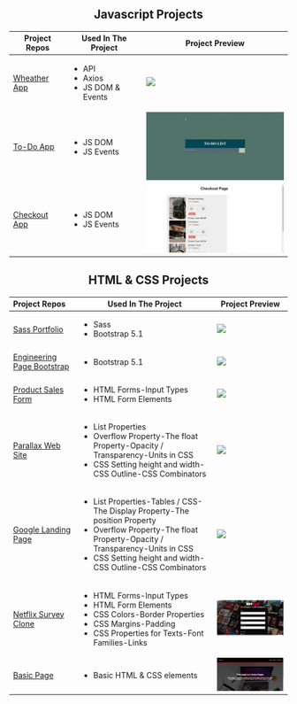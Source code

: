 <h2 align="center"> Javascript Projects </h2>

| Project Repos | Used In The Project | Project Preview |  
|---|---|---|
|[Wheather App](https://github.com/codesari/wheather-app) | <ul><li>API</li><li>Axios</li><li>JS DOM & Events</li></ul>|<img src="https://github.com/codesari/wheather-app/raw/main/img/wheather-app.gif" width="300" />|
|[To-Do App](https://github.com/codesari/To-Do-App) | <ul><li>JS DOM</li><li>JS Events</li></ul>|<img src="https://raw.githubusercontent.com/codesari/To-Do-App/main/todo-app.gif" width="300" />|
[Checkout App](https://github.com/codesari/checkout-app) |<ul><li>JS DOM</li><li>JS Events</li></ul>|<img src="https://raw.githubusercontent.com/codesari/checkout-app/main/checkout-app.gif" width="300" />




<h2 align="center"> HTML & CSS Projects </h2>

Project Repos | Used In The Project | Project Preview   
:-------------|---------------------|----------------
[Sass Portfolio](https://github.com/codesari/sass-portfolio) |<ul><li>Sass</li><li>Bootstrap 5.1</li></ul>|<img src="https://github.com/codesari/sass-portfolio/raw/main/sass-portfolio.gif" width="300" />
[Engineering Page Bootstrap](https://github.com/codesari/engineering-page-bootstrap) |<ul><li>Bootstrap 5.1</li></ul>|<img src="https://github.com/codesari/engineering-page-bootstrap/raw/main/engineering-page.gif" width="300" />
[Product Sales Form](https://github.com/codesari/product-sales-form) |<ul><li>HTML Forms-Input Types</li><li>HTML Form Elements</li></ul>|<img src="https://raw.githubusercontent.com/codesari/product-sales-form/main/product-sales-form.gif" width="300" />
[Parallax Web Site](https://github.com/codesari/parallax-website) |<ul><li>List Properties</li><li>Overflow Property-The float Property-Opacity / Transparency-Units in CSS</li><li>CSS Setting height and width-CSS Outline-CSS Combinators</li></ul>|<img src="https://github.com/codesari/parallax-website/raw/main/parallax.gif" width="300" />
[Google Landing Page](https://github.com/codesari/google-landing-page) | <ul><li>List Properties-Tables / CSS-The Display Property-The position Property</li><li>Overflow Property-The float Property-Opacity / Transparency-Units in CSS</li><li>CSS Setting height and width-CSS Outline-CSS Combinators</li></ul> |<img src="https://raw.githubusercontent.com/codesari/google-landing-page/main/glp.gif" width="300" />
[Netflix Survey Clone](https://github.com/codesari/netflix-survey-clone) |<ul><li>HTML Forms-Input Types</li><li>HTML Form Elements</li><li>CSS Colors-Border Properties</li><li>CSS Margins-Padding</li><li>CSS Properties for Texts-Font Families-Links</li></ul>|<img src="https://raw.githubusercontent.com/codesari/netflix-survey-clone/main/netflix.gif" width="300" />
[Basic Page](https://github.com/codesari/basic-page) | <ul><li>Basic HTML & CSS elements</li></ul> |<img src="https://raw.githubusercontent.com/codesari/basic-page/a97fed4f988e3a704dfccfffb1f921da2176cf80/basic-page.gif" width="300" />
